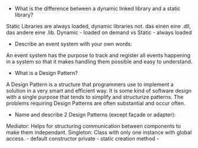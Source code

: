 - What is the difference between a dynamic linked library and a static library?

Static Libraries are always loaded, dynamic libraries not.   das einen eine .dll, das andere eine .lib. Dynamic - loaded on demand vs Static - always loaded

- Describe an event system with your own words:

An event system has the purpose to track and register all events happening in a system so that it makes handling them possible and easy to understand.

- What is a Design Pattern?

A Design Pattern is a structure that programmers use to implement a solution in a very smart and efficient way. It is some kind of software design with a single purpose that tends to simplify and structurize patterns. The problems requiring Design Patterns are often substantial and occur often.

- Name and describe 2 Design Patterns (except façade or adapter):

Mediator: Helps for structuring communication between components to make them independant.
Singleton: Class with only one instance with global access. - default constructor private - static creation method -
